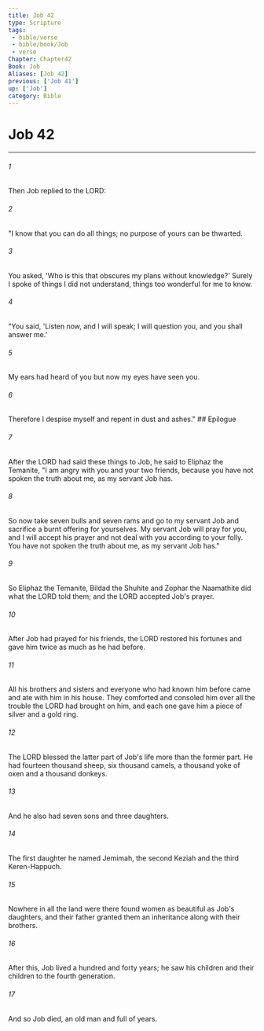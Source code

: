 ```yaml
---
title: Job 42
type: Scripture
tags:
 - bible/verse
 - bible/book/Job
 - verse
Chapter: Chapter42
Book: Job
Aliases: [Job 42]
previous: ['Job 41']
up: ['Job']
category: Bible
---
```

# Job 42

***


###### 1 
Then Job replied to the LORD: 

###### 2 
"I know that you can do all things; no purpose of yours can be thwarted. 

###### 3 
You asked, 'Who is this that obscures my plans without knowledge?' Surely I spoke of things I did not understand, things too wonderful for me to know. 

###### 4 
"You said, 'Listen now, and I will speak; I will question you, and you shall answer me.' 

###### 5 
My ears had heard of you but now my eyes have seen you. 

###### 6 
Therefore I despise myself and repent in dust and ashes." ## Epilogue 

###### 7 
After the LORD had said these things to Job, he said to Eliphaz the Temanite, "I am angry with you and your two friends, because you have not spoken the truth about me, as my servant Job has. 

###### 8 
So now take seven bulls and seven rams and go to my servant Job and sacrifice a burnt offering for yourselves. My servant Job will pray for you, and I will accept his prayer and not deal with you according to your folly. You have not spoken the truth about me, as my servant Job has." 

###### 9 
So Eliphaz the Temanite, Bildad the Shuhite and Zophar the Naamathite did what the LORD told them; and the LORD accepted Job's prayer. 

###### 10 
After Job had prayed for his friends, the LORD restored his fortunes and gave him twice as much as he had before. 

###### 11 
All his brothers and sisters and everyone who had known him before came and ate with him in his house. They comforted and consoled him over all the trouble the LORD had brought on him, and each one gave him a piece of silver and a gold ring. 

###### 12 
The LORD blessed the latter part of Job's life more than the former part. He had fourteen thousand sheep, six thousand camels, a thousand yoke of oxen and a thousand donkeys. 

###### 13 
And he also had seven sons and three daughters. 

###### 14 
The first daughter he named Jemimah, the second Keziah and the third Keren-Happuch. 

###### 15 
Nowhere in all the land were there found women as beautiful as Job's daughters, and their father granted them an inheritance along with their brothers. 

###### 16 
After this, Job lived a hundred and forty years; he saw his children and their children to the fourth generation. 

###### 17 
And so Job died, an old man and full of years. 
